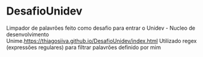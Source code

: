 # DesafioUnidev
Limpador de palavrões  feito como desafio para entrar o Unidev - Nucleo de desenvolvimento Unime.https://thiagosiiva.github.io/DesafioUnidev/index.html
Utilizado regex (expressões regulares) para filtrar palavrões definido por mim 

